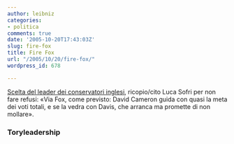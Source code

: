 ```yaml
---
author: leibniz
categories:
- politica
comments: true
date: '2005-10-20T17:43:03Z'
slug: fire-fox
title: Fire Fox
url: "/2005/10/20/fire-fox/"
wordpress_id: 678

---
```

[Scelta del leader dei conservatori inglesi](http://conservativehome.blogs.com/toryleadership/2005/10/round_two_the_r.html), ricopio/cito Luca Sofri per non fare refusi: «Via Fox, come previsto: David Cameron guida con quasi la meta dei voti totali, e se la vedra con Davis, che arranca ma promette di non mollare».

### Toryleadership

